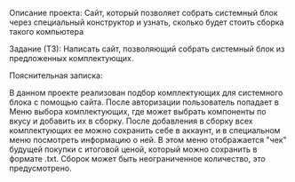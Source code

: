 Описание проекта: Сайт, который позволяет собрать системный блок через специальный конструктор и узнать, сколько будет 
стоить сборка такого компьютера

Задание (ТЗ): Написать сайт, позволяющий собрать системный блок из предложенных комплектующих.

Пояснительная записка:

В данном проекте реализован подбор комплектующих для системного блока с помощью сайта. После авторизации пользователь 
попадает в Меню выбора комплектующих, где может выбрать компоненты по вкусу и добавить их в сборку. После добавления в сборку всех комплектующих ее можно сохранить себе в аккаунт, и в специальном меню посмотреть информацию о ней. В этом меню отображается "чек" будущей покупки с итоговой ценой, который можно сохранить в формате .txt. Сборок может быть неограниченное количество, это предусмотрено.